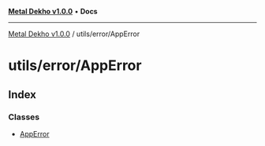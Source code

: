 [**Metal Dekho v1.0.0**](../../../README.md) • **Docs**

***

[Metal Dekho v1.0.0](../../../modules.md) / utils/error/AppError

# utils/error/AppError

## Index

### Classes

- [AppError](classes/AppError.md)
